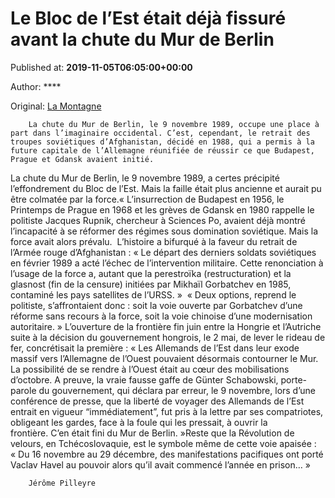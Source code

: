 
# Le Bloc de l’Est était déjà fissuré avant la chute du Mur de Berlin

Published at: **2019-11-05T06:05:00+00:00**

Author: ****

Original: [La Montagne](https://www.lamontagne.fr/paris-75000/actualites/le-bloc-de-lest-etait-deja-fissure-avant-la-chute-du-mur-de-berlin_13677360/)


        La chute du Mur de Berlin, le 9 novembre 1989, occupe une place à part dans l’imaginaire occidental. C’est, cependant, le retrait des troupes soviétiques d’Afghanistan, décidé en 1988, qui a permis à la future capitale de l’Allemagne réunifiée de réussir ce que Budapest, Prague et Gdansk avaient initié. 
      
La chute du Mur de Berlin, le 9 novembre 1989, a certes précipité l’effondrement du Bloc de l’Est. Mais la faille était plus ancienne et aurait pu être colmatée par la force.« L’insurrection de Budapest en 1956, le Printemps de Prague en 1968 et les grèves de Gdansk en 1980 rappelle le politiste Jacques Rupnik, chercheur à Sciences Po, avaient déjà montré l’incapacité à se réformer des régimes sous domination soviétique. Mais la force avait alors prévalu. 
L’histoire a bifurqué à la faveur du retrait de l’Armée rouge d’Afghanistan : « Le départ des derniers soldats soviétiques en février 1989 a acté l’échec de l’intervention militaire. Cette renonciation à l’usage de la force a, autant que la perestroïka (restructuration) et la glasnost (fin de la censure) initiées par Mikhaïl Gorbatchev en 1985, contaminé les pays satellites de l’URSS. » 
« Deux options, reprend le politiste, s’affrontaient donc : soit la voie ouverte par Gorbatchev d’une réforme sans recours à la force, soit la voie chinoise d’une modernisation autoritaire. »
L’ouverture de la frontière fin juin entre la Hongrie et l’Autriche suite à la décision du gouvernement hongrois, le 2 mai, de lever le rideau de fer, concrétisait la première : « Les Allemands de l’Est dans leur exode massif vers l’Allemagne de l’Ouest pouvaient désormais contourner le Mur. La possibilité de se rendre à l’Ouest était au cœur des mobilisations d’octobre. A preuve, la vraie fausse gaffe de Günter Schabowski, porte-parole du gouvernement, qui déclara par erreur, le 9 novembre, lors d’une conférence de presse, que la liberté de voyager des Allemands de l’Est entrait en vigueur “immédiatement”, fut pris à la lettre par ses compatriotes, obligeant les gardes, face à la foule qui les pressait, à ouvrir la frontière. C’en était fini du Mur de Berlin. »Reste que la Révolution de velours, en Tchécoslovaquie, est le symbole même de cette voie apaisée : « Du 16 novembre au 29 décembre, des manifestations pacifiques ont porté Vaclav Havel au pouvoir alors qu’il avait commencé l’année en prison… » 

        Jérôme Pilleyre
      
